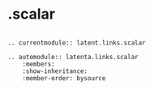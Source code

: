 # .scalar

```{eval-rst}

.. currentmodule:: latent.links.scalar
```

```{eval-rst}
.. automodule:: latenta.links.scalar
    :members:
    :show-inheritance:
    :member-order: bysource
```
